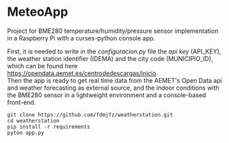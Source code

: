 # MeteoApp

Project for BME280 temperature/humidity/pressure sensor implementation in a Raspberry Pi with a curses-python console app.  
  
First, it is needed to write in the _configuracion.py_ file the _api key_ (API_KEY), the weather station identifier (IDEMA) and the city code (MUNICIPIO_ID), which can be found here https://opendata.aemet.es/centrodedescargas/inicio.  
Then the app is ready to get real time data from the AEMET's Open Data api and weather forecasting as external source, and the indoor conditions with the BME280 sensor in a lightweight environment and a console-based front-end.  
  
```
git clone https://github.com/fdmjfz/weatherstation.git  
cd weatherstation
pip install -r requirements
pyton app.py
```
